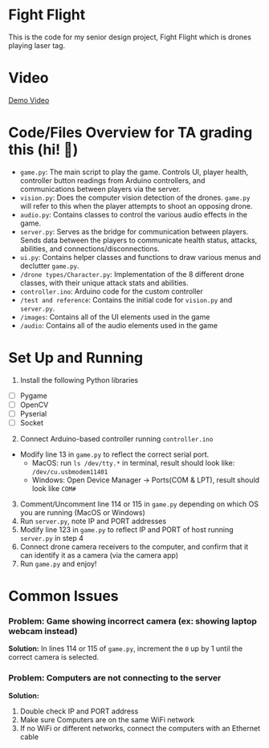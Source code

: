 # Fight Flight
This is the code for my senior design project, Fight Flight which is drones playing laser tag.

# Video
[Demo Video](https://www.youtube.com/watch?v=ew4bn0MpUDc)

# Code/Files Overview for TA grading this (hi! :wave:)
- `game.py`: The main script to play the game. Controls UI, player health, controller button readings from Arduino controllers, and communications between players via the server.
- `vision.py`: Does the computer vision detection of the drones. `game.py` will refer to this when the player attempts to shoot an opposing drone.
- `audio.py`: Contains classes to control the various audio effects in the game.
- `server.py`: Serves as the bridge for communication between players. Sends data between the players to communicate health status, attacks, abilities, and connections/disconnections.
- `ui.py`: Contains helper classes and functions to draw various menus and declutter `game.py`.
- `/drone types/Character.py`: Implementation of the 8 different drone classes, with their unique attack stats and abilities.
- `controller.ino`: Arduino code for the custom controller
- `/test and reference`: Contains the initial code for `vision.py` and `server.py`.
- `/images`: Contains all of the UI elements used in the game
- `/audio`: Contains all of the audio elements used in the game

# Set Up and Running
1) Install the following Python libraries
- [ ] Pygame
- [ ] OpenCV
- [ ] Pyserial
- [ ] Socket
2) Connect Arduino-based controller running `controller.ino`
- Modify line 13 in `game.py` to reflect the correct serial port.
  - MacOS: run `ls /dev/tty.*` in terminal, result should look like: `/dev/cu.usbmodem11401`
  - Windows: Open Device Manager -> Ports(COM & LPT), result should look like `COM#`
3) Comment/Uncomment line 114 or 115 in `game.py` depending on which OS you are running (MacOS or Windows)
4) Run `server.py`, note IP and PORT addresses
5) Modify line 123 in `game.py` to reflect IP and PORT of host running `server.py` in step 4
6) Connect drone camera receivers to the computer, and confirm that it can identify it as a camera (via the camera app)
7) Run `game.py` and enjoy!

# Common Issues
### **Problem:** Game showing incorrect camera (ex: showing laptop webcam instead) ###

**Solution:** In lines 114 or 115 of `game.py`, increment the `0` up by 1 until the correct camera is selected.

### **Problem:** Computers are not connecting to the server ###

**Solution:** 
1) Double check IP and PORT address
2) Make sure Computers are on the same WiFi network
3) If no WiFi or different networks, connect the computers with an Ethernet cable
